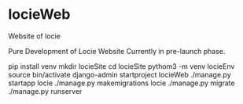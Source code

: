 # locieWeb
Website of locie

Pure Development of Locie Website
Currently in pre-launch phase.

pip install venv
mkdir locieSite
cd locieSite
pythom3 -m venv locieEnv
source bin/activate
django-admin startproject locieWeb
./manage.py startapp locie
./manage.py makemigrations locie
./manage.py migrate
./manage.py runserver

